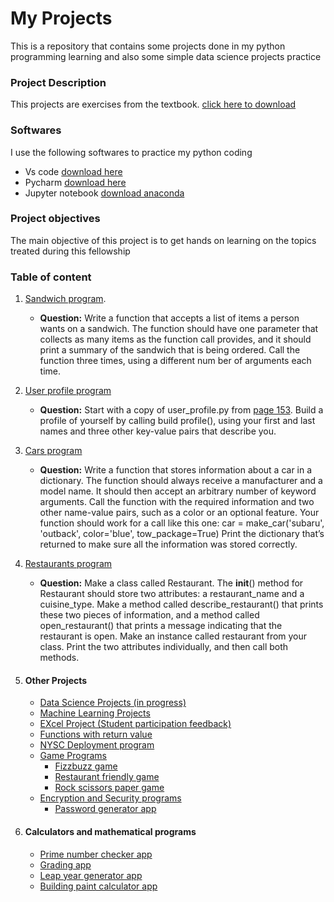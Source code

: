 # My Projects
This is a repository that contains some projects done in my python programming learning and also some simple data science projects practice

### Project Description
This projects are exercises from the textbook. [click here to download](https://khwarizmi.org/wp-content/uploads/2021/04/Eric_Matthes_Python_Crash_Course_A_Hands.pdf)

### Softwares
I use the following softwares to practice my python coding
- Vs code [download here](https://code.visualstudio.com/download)
- Pycharm [download here](https://pycharm-community-edition.en.softonic.com/download)
- Jupyter notebook [download anaconda](https://www.anaconda.com/download)

### Project objectives
The main objective of this project is to get hands on learning on the topics treated during this fellowship

### Table of content
1. [Sandwich program](https://github.com/Gabby210992/AREWA-DS---Projects/blob/main/sandwich.ipynb).
   - **Question:** Write a function that accepts a list of items a person wants on a sandwich. The function should have one parameter that collects as many items as the function call provides, and it should print a summary of the sandwich that is being ordered. Call the function three times, using a different num ber of arguments each time.
2. [User profile program](https://github.com/Gabby210992/AREWA-DS---Projects/blob/main/user_profile.ipynb)
   - **Question:** Start with a copy of user_profile.py from [page 153](https://drive.google.com/file/d/1muQhFz0kzZG72ZcBo1exF9t6EzjVvSe5/view?usp=sharing). Build a profile of yourself by calling build profile(), using your first and last names and three other key-value pairs that describe you.

4. [Cars program](https://github.com/Gabby210992/AREWA-DS---Projects/blob/main/car_program.ipynb)
   - **Question:** Write a function that stores information about a car in a dictionary. The function should always receive a manufacturer and a model name. It should then accept an arbitrary number of keyword arguments. Call the function with the required information and two other name-value pairs, such as a color or an optional feature. Your function should work for a call like this one: car = make_car('subaru', 'outback', color='blue', tow_package=True) 
Print the dictionary that’s returned to make sure all the information was stored correctly. 

5. [Restaurants program](https://github.com/Gabby210992/AREWA-DS---Projects/blob/main/restaurant_class.ipynb)
   - **Question:** Make a class called Restaurant. The __init__() method for Restaurant should store two attributes: a restaurant_name and a cuisine_type. Make a method called describe_restaurant() that prints these two pieces of information, and a method called open_restaurant() that prints a message indicating that the restaurant is open. Make an instance called restaurant from your class. Print the two attributes individually, and then call both methods. 
6. #### Other Projects
   - [Data Science Projects (in progress)](https://github.com/Gabby210992/Happiness-Analysis)
   - [Machine Learning Projects](https://github.com/Gabby210992/Machine-Learning)
   - [EXcel Project (Student participation feedback)](https://docs.google.com/spreadsheets/d/1jil_qDNxdBO2kZ9PuT36QNSJqyKUURxA/edit?usp=sharing&ouid=111415622335817579678&rtpof=true&sd=true)
   - [Functions with return value](https://github.com/Gabby210992/AREWA-DS---Projects/blob/main/greeting_function.py)
   - [NYSC Deployment program](https://github.com/Gabby210992/AREWA-DS---Projects/blob/main/nysc_deployment_program.py)
   - [Game Programs](https://github.com/Gabby210992/game-programs)
     - [Fizzbuzz game](https://github.com/Gabby210992/AREWA-DS---Projects/blob/main/fizzbuzz_game.py)
     - [Restaurant friendly game](https://github.com/Gabby210992/AREWA-DS---Projects/blob/main/restaurant_friendly_game.py)
     - [Rock scissors paper game](https://github.com/Gabby210992/AREWA-DS---Projects/blob/main/rock_scissors_paper_game.py)
   - [Encryption and Security programs](https://github.com/Gabby210992/Caesar_cipher_Program)
     - [Password generator app](https://github.com/Gabby210992/AREWA-DS---Projects/blob/main/password_generator.py) 
  7. #### Calculators and mathematical programs
     - [Prime number checker app](https://github.com/Gabby210992/AREWA-DS---Projects/blob/main/prime_number_checker.py)
     - [Grading app](https://github.com/Gabby210992/AREWA-DS---Projects/blob/main/grading%20app.py)
     - [Leap year generator app](https://github.com/Gabby210992/AREWA-DS---Projects/blob/main/leap_year_calculator.py)
     - [Building paint calculator app](https://github.com/Gabby210992/AREWA-DS---Projects/blob/main/paint_calc.py)
